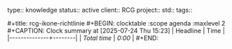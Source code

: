 type:: knowledge
status:: active
client:: RCG
project:: 
std:: 
tags:: 

#+title: rcg-ikone-richtlinie
#+BEGIN: clocktable :scope agenda :maxlevel 2
#+CAPTION: Clock summary at [2025-07-24 Thu 15:23]
| Headline     | Time   |
|--------------+--------|
| *Total time* | *0:00* |
#+END: